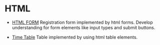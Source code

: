 # HTML

* [HTML FORM](./Form/Form.html) 
    Registration form implemented by html forms. Develop understanding for form elements like input types and submit buttons.

* [Time Table](./Time%20Table/TimeTable.html) 
    Table implemented by using html table elements.